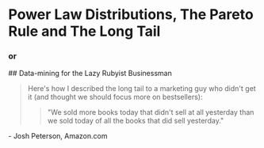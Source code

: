 <!SLIDE center transition=fade>
# Power Law Distributions, The Pareto Rule and The Long Tail
<h3 class='white'>or</h3>
## Data-mining for the Lazy Rubyist Businessman

<!SLIDE center bullets incremental quote transition=fade>
>Here's how I described the long tail to a marketing guy who didn't get it (and thought we should focus more on bestsellers): 
>>"We sold more books today that didn't sell at all yesterday than we sold today of all the books that did sell yesterday."

<p>- Josh Peterson, Amazon.com</p>
